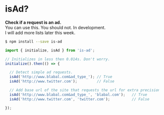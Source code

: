 
# isAd?

**Check if a request is an ad.**  
You can use this. You should not. In development.  
I will add more lists later this week.

```sh
$ npm install --save is-ad
```

```js
import { initialize, isAd } from 'is-ad';

// Initializes in less then 0.014s. Don't worry.
initialize().then(() => {

  // Detect simple ad requests.
  isAd('http://www.blabal.com&ad_type_'); // True
  isAd('http://www.twitter.com');         // False

  // Add base url of the site that requests the url for extra precision.
  isAd('http://www.blabal.com&ad_type_', 'blabal.com');   // True
  isAd('http://www.twitter.com', 'twitter.com');          // False

});
```
